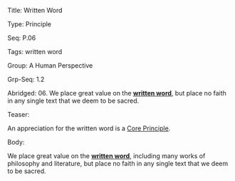 Title:  Written Word

Type:   Principle

Seq:    P.06

Tags:   written word

Group:   A Human Perspective

Grp-Seq: 1.2

Abridged: 06. We place great value on the **[written word](https://www.practopians.org/tags/written-word.html)**, but place no faith in any single text that we deem to be sacred.

Teaser: 
 
An appreciation for the written word is a [Core Principle](../core/principles.html).


Body:   
 
We place great value on the [**written word**][written-word], including many works of philosophy and literature, but place no faith in any single text that we deem to be sacred.


[written-word]: ../tags/written-word.html

